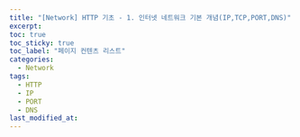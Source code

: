 ```yaml
---
title: "[Network] HTTP 기초 - 1. 인터넷 네트워크 기본 개념(IP,TCP,PORT,DNS)"
excerpt: 
toc: true
toc_sticky: true
toc_label: "페이지 컨텐츠 리스트"
categories:
  - Network
tags:
  - HTTP
  - IP
  - PORT
  - DNS
last_modified_at:
---
```

